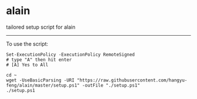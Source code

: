 # alain
tailored setup script for alain

----------

To use the script:

```pwsh
Set-ExecutionPolicy -ExecutionPolicy RemoteSigned
# type "A" then hit enter
# [A] Yes to All

cd ~
wget -UseBasicParsing -URI "https://raw.githubusercontent.com/hangyu-feng/alain/master/setup.ps1" -outFile "./setup.ps1"
./setup.ps1
```
